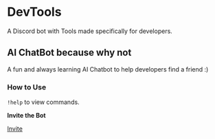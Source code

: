 # DevTools

A Discord bot with Tools made specifically for developers.

## AI ChatBot because why not

A fun and always learning AI Chatbot to help developers find a friend :)

### How to Use

`!help` to view commands.

**Invite the Bot**

[Invite](https://discord.com/api/oauth2/authorize?client_id=867073662356422686&permissions=8&scope=bot)
